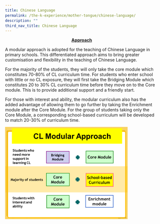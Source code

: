 ```yaml
---
title: Chinese Language
permalink: /the-k-experience/mother-tongue/chinese-language/
description: ""
third_nav_title: Chinese Language
---
```

<p style="text-align: center;"><strong><u>Approach</u></strong></p>
<p>A modular approach is adopted for the teaching of Chinese Language in primary schools. This differentiated approach aims to bring greater customisation and flexibility in the teaching of Chinese Language.</p>
<p>For the majority of the students, they will only take the core module which constitutes 70-80% of CL curriculum time. For students who enter school with little or no CL exposure, they will first take the Bridging Module which constitutes 20 to 30% CL curriculum time before they move on to the Core module. This is to provide additional support and a friendly start.</p>
<p>For those with interest and ability, the modular curriculum also has the added advantage of allowing them to go further by taking the Enrichment module after the Core Module. For the group of students taking only the Core Module, a corresponding school-based curriculum will be developed to match 20-30% of curriculum time.</p>
<img style="width: 80%;" src="/images/cl.png" />